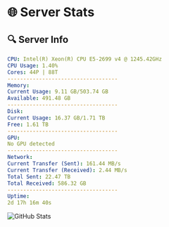 # 🌐 Server Stats
## 🔍 Server Info
```yaml
CPU: Intel(R) Xeon(R) CPU E5-2699 v4 @ 1245.42GHz
CPU Usage: 1.40%
Cores: 44P | 88T
-----------------------------------
Memory:
Current Usage: 9.11 GB/503.74 GB
Available: 491.48 GB
-----------------------------------
Disk:
Current Usage: 16.37 GB/1.71 TB
Free: 1.61 TB
-----------------------------------
GPU:
No GPU detected
-----------------------------------
Network:
Current Transfer (Sent): 161.44 MB/s
Current Transfer (Received): 2.44 MB/s
Total Sent: 22.47 TB
Total Received: 586.32 GB
-----------------------------------
Uptime:
2d 17h 16m 40s
```
![GitHub Stats](https://img.shields.io/badge/Updated-2025-02-10_15:59:58-blue)